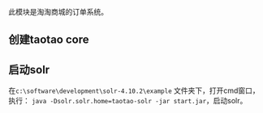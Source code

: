 此模块是淘淘商城的订单系统。
## 创建taotao core
## 启动solr
在`c:\software\development\solr-4.10.2\example` 文件夹下，打开cmd窗口，执行：
`java -Dsolr.solr.home=taotao-solr -jar start.jar`，启动solr。

